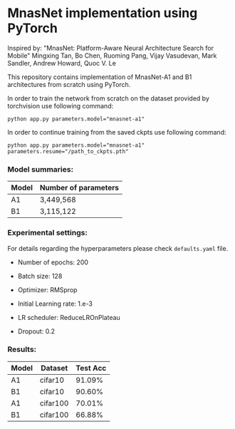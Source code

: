 # MnasNet implementation using PyTorch

Inspired by: "MnasNet: Platform-Aware Neural Architecture Search for Mobile" Mingxing Tan, Bo Chen, Ruoming Pang, Vijay Vasudevan, Mark Sandler, Andrew Howard, Quoc V. Le

This repository contains implementation of MnasNet-A1 and B1 architectures from scratch using PyTorch.

In order to train the network from scratch on the dataset provided by torchvision use following command:

```
python app.py parameters.model="mnasnet-a1"
```

In order to continue training from the saved ckpts use following command:

```
python app.py parameters.model="mnasnet-a1" parameters.resume="/path_to_ckpts.pth"
```

### Model summaries:

|Model|Number of parameters|
|-----|--------------------|
|A1|3,449,568| 
|B1|3,115,122|


### Experimental settings:

For details regarding the hyperparameters please check ```defaults.yaml``` file.

* Number of epochs: 200

* Batch size: 128

* Optimizer: RMSprop

* Initial Learning rate: 1.e-3

* LR scheduler: ReduceLROnPlateau

* Dropout: 0.2

### Results:

|Model|Dataset|Test Acc|
|-----|-------|--------|
|A1|cifar10|91.09%|
|B1|cifar10|90.60%|
|A1|cifar100|70.01%|
|B1|cifar100|66.88%|
